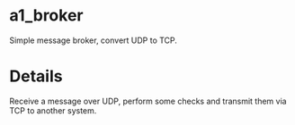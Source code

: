 # a1_broker
Simple message broker, convert UDP to TCP.

# Details
Receive a message over UDP, perform some checks and transmit them via TCP to another system.

